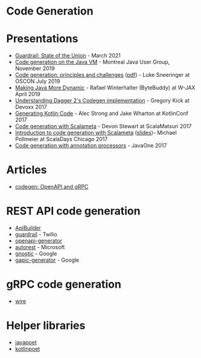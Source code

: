 # Code Generation

# Presentations

- [Guardrail: State of the Union](https://speakerdeck.com/sullis/guardrail-state-of-the-union-2021-03-18) - March 2021
- [Code generation on the Java VM](https://speakerdeck.com/sullis/code-generation-on-the-java-vm-montreal-2019-11-05) - Montreal Java User Group, November 2019
- [Code generation: principles and challenges](https://conferences.oreilly.com/oscon/oscon-or-2019/public/schedule/detail/75958) ([pdf](https://conferences.oreilly.com/oscon/oscon-or-2019/cdn.oreillystatic.com/en/assets/1/event/295/Code%20generation_%20Principles%20and%20challenges%20Presentation.pdf)) - Luke Sneeringer at OSCON July 2019
- [Making Java More Dynamic](https://www.youtube.com/watch?v=Gjtrl66J26g) - Rafael Winterhalter (ByteBuddy) at W-JAX April 2019
- [Understanding Dagger 2's Codegen implementation](https://www.youtube.com/watch?v=-UWWFBEhW3Q) - Gregory Kick at Devoxx 2017
- [Generating Kotlin Code](https://www.youtube.com/watch?v=_obNBSldffw) - Alec Strong and Jake Wharton at KotlinConf 2017
- [Code generation with Scalameta](https://www.youtube.com/watch?v=ONlBglP8H3Y) - Devon Stewart at ScalaMatsuri 2017
- [Introduction to code generation with Scalameta](https://www.youtube.com/watch?v=l88-ljjtLO0) ([slides](https://www.michaelpollmeier.com/presentations/2017-04-22-scalameta-scaladays/#/))- Michael Pollmeier at ScalaDays Chicago 2017
- [Code generation with annotation processors](https://www.slideshare.net/deors/javaone-2017-con3282-code-generation-with-annotation-processors-state-of-the-art-in-java-9) - JavaOne 2017

# Articles
- [codegen: OpenAPI and gRPC](https://medium.com/apis-and-digital-transformation/openapi-and-grpc-side-by-side-b6afb08f75ed)

# REST API code generation
- [ApiBuilder](https://www.apibuilder.io/)
- [guardrail](https://guardrail.dev/) - Twilio
- [openapi-generator](https://github.com/OpenAPITools/openapi-generator)
- [autorest](https://github.com/Azure/autorest) - Microsoft
- [gnostic](https://github.com/googleapis/gnostic) - Google
- [gapic-generator](https://github.com/googleapis/gapic-generator) - Google

# gRPC code generation
- [wire](https://github.com/square/wire)

# Helper libraries
- [javapoet](https://github.com/square/javapoet)
- [kotlinpoet](https://github.com/square/kotlinpoet)
